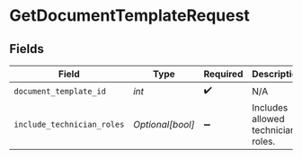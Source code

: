 # GetDocumentTemplateRequest


## Fields

| Field                              | Type                               | Required                           | Description                        |
| ---------------------------------- | ---------------------------------- | ---------------------------------- | ---------------------------------- |
| `document_template_id`             | *int*                              | :heavy_check_mark:                 | N/A                                |
| `include_technician_roles`         | *Optional[bool]*                   | :heavy_minus_sign:                 | Includes allowed technician roles. |